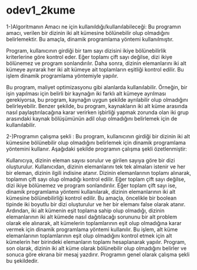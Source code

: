 # odev1_2kume
1-)Algoritmanın Amacı ne için kullanıldığı/kullanılabileceği:
Bu programın amacı, verilen bir dizinin iki alt kümesine bölünebilir olup olmadığını belirlemektir. Bu amaçla, dinamik programlama yöntemi kullanılmıştır.

Program, kullanıcının girdiği bir tam sayı dizisini ikiye bölünebilirlik kriterlerine göre kontrol eder. Eğer toplamı çift sayı değilse, dizi ikiye bölünemez
ve program sonlandırılır. Daha sonra, dizinin elemanlarını iki alt kümeye ayırarak her iki alt kümeye ait toplamların eşitliği kontrol edilir. Bu işlem dinamik
programlama yöntemiyle yapılır.

Bu program, maliyet optimizasyonu gibi alanlarda kullanılabilir. Örneğin, bir işin yapılması için belirli bir kaynağın iki farklı alt kümeye ayrılması gerekiyorsa,
bu program, kaynağın uygun şekilde ayrılabilir olup olmadığını belirleyebilir. Benzer şekilde, bu program, kaynakların iki alt küme arasında nasıl paylaştırılacağına 
karar verirken işbirliği yapmak zorunda olan iki grup arasındaki kaynak bölüşümünün adil olup olmadığını belirlemek için de kullanılabilir.

2-)Programın çalışma şekli :
Bu program, kullanıcının girdiği bir dizinin iki alt kümesine bölünebilir olup olmadığını belirlemek için dinamik programlama yöntemini kullanır. 
Aşağıdaki şekilde programın çalışma şekli özetlenmiştir:


Kullanıcıya, dizinin eleman sayısı sorulur ve girilen sayıya göre bir dizi oluşturulur.
Kullanıcıdan, dizinin elemanlarını tek tek almaları istenir ve her bir eleman, dizinin ilgili indisine atanır.
Dizinin elemanlarının toplamı alınarak, toplamın çift sayı olup olmadığı kontrol edilir. Eğer toplam çift sayı değilse, dizi ikiye bölünemez ve program sonlandırılır.
Eğer toplam çift sayı ise, dinamik programlama yöntemi kullanılarak, dizinin elemanlarının iki alt kümesine bölünebilirliği kontrol edilir.
Bu amaçla, öncelikle bir boolean tipinde iki boyutlu bir dizi oluşturulur ve her bir elemanı false olarak atanır.
Ardından, iki alt kümenin eşit toplama sahip olup olmadığı, dizinin elemanlarının iki alt kümede nasıl dağıtılacağı sorununu bir alt problem olarak ele alınarak,
alt kümelerin toplamlarının eşit olup olmadığına karar vermek için dinamik programlama yöntemi kullanılır.
Bu işlem, alt küme elemanlarının toplamlarının eşit olup olmadığını kontrol etmek için alt kümelerin her birindeki elemanların toplamı hesaplanarak yapılır.
Program, son olarak, dizinin iki alt küme olarak bölünebilir olup olmadığını belirler ve sonuca göre ekrana bir mesaj yazdırır.
Programın genel olarak çalışma şekli bu şekildedir.
